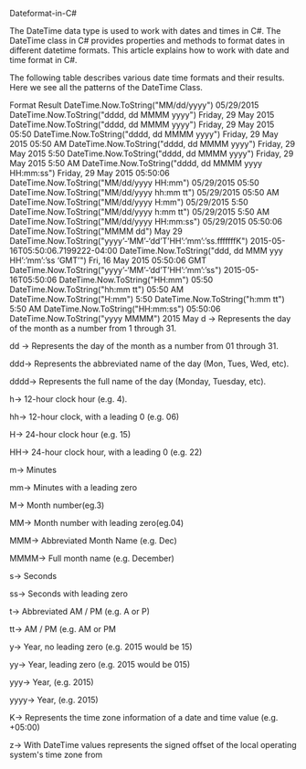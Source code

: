 Dateformat-in-C#

The DateTime data type is used to work with dates and times in C#. The DateTime class in C# provides properties and methods to format dates in different datetime formats. This article explains how to work with date and time format in C#. 


The following table describes various date time formats and their results. Here we see all the patterns of the DateTime Class.
 
Format	Result
DateTime.Now.ToString("MM/dd/yyyy")	05/29/2015
DateTime.Now.ToString("dddd, dd MMMM yyyy")	Friday, 29 May 2015
DateTime.Now.ToString("dddd, dd MMMM yyyy")	Friday, 29 May 2015 05:50
DateTime.Now.ToString("dddd, dd MMMM yyyy")	Friday, 29 May 2015 05:50 AM
DateTime.Now.ToString("dddd, dd MMMM yyyy")	Friday, 29 May 2015 5:50
DateTime.Now.ToString("dddd, dd MMMM yyyy")	Friday, 29 May 2015 5:50 AM
DateTime.Now.ToString("dddd, dd MMMM yyyy HH:mm:ss")	Friday, 29 May 2015 05:50:06
DateTime.Now.ToString("MM/dd/yyyy HH:mm")	05/29/2015 05:50
DateTime.Now.ToString("MM/dd/yyyy hh:mm tt")	05/29/2015 05:50 AM
DateTime.Now.ToString("MM/dd/yyyy H:mm")	05/29/2015 5:50
DateTime.Now.ToString("MM/dd/yyyy h:mm tt")	05/29/2015 5:50 AM
DateTime.Now.ToString("MM/dd/yyyy HH:mm:ss")	05/29/2015 05:50:06
DateTime.Now.ToString("MMMM dd")	May 29
DateTime.Now.ToString("yyyy’-‘MM’-‘dd’T’HH’:’mm’:’ss.fffffffK")	2015-05-16T05:50:06.7199222-04:00
DateTime.Now.ToString("ddd, dd MMM yyy HH’:’mm’:’ss ‘GMT’")	Fri, 16 May 2015 05:50:06 GMT
DateTime.Now.ToString("yyyy’-‘MM’-‘dd’T’HH’:’mm’:’ss")	2015-05-16T05:50:06
DateTime.Now.ToString("HH:mm")	05:50
DateTime.Now.ToString("hh:mm tt")	05:50 AM
DateTime.Now.ToString("H:mm")	5:50
DateTime.Now.ToString("h:mm tt")	5:50 AM
DateTime.Now.ToString("HH:mm:ss")	05:50:06
DateTime.Now.ToString("yyyy MMMM")	2015 May
d -> Represents the day of the month as a number from 1 through 31.

dd -> Represents the day of the month as a number from 01 through 31.

ddd-> Represents the abbreviated name of the day (Mon, Tues, Wed, etc).

dddd-> Represents the full name of the day (Monday, Tuesday, etc).

h-> 12-hour clock hour (e.g. 4).

hh-> 12-hour clock, with a leading 0 (e.g. 06)

H-> 24-hour clock hour (e.g. 15)

HH-> 24-hour clock hour, with a leading 0 (e.g. 22)

m-> Minutes

mm-> Minutes with a leading zero

M-> Month number(eg.3)

MM-> Month number with leading zero(eg.04)

MMM-> Abbreviated Month Name (e.g. Dec)

MMMM-> Full month name (e.g. December)

s-> Seconds

ss-> Seconds with leading zero

t-> Abbreviated AM / PM (e.g. A or P)

tt-> AM / PM (e.g. AM or PM

y-> Year, no leading zero (e.g. 2015 would be 15)

yy-> Year, leading zero (e.g. 2015 would be 015)

yyy-> Year, (e.g. 2015)

yyyy-> Year, (e.g. 2015)

K-> Represents the time zone information of a date and time value (e.g. +05:00)

z-> With DateTime values represents the signed offset of the local operating system's time zone from

